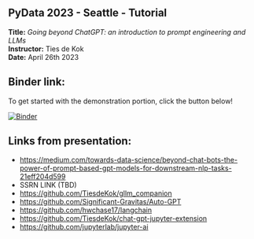 ## PyData 2023 - Seattle - Tutorial

**Title:** *Going beyond ChatGPT: an introduction to prompt engineering and LLMs*    
**Instructor:** Ties de Kok    
**Date:** April 26th 2023    

## Binder link:

To get started with the demonstration portion, click the button below!

[![Binder](https://mybinder.org/badge_logo.svg)](https://mybinder.org/v2/gh/TiesdeKok/pydata_2023/HEAD)

## Links from presentation:  

- https://medium.com/towards-data-science/beyond-chat-bots-the-power-of-prompt-based-gpt-models-for-downstream-nlp-tasks-21eff204d599     
- SSRN LINK (TBD)
- https://github.com/TiesdeKok/gllm_companion    
- https://github.com/Significant-Gravitas/Auto-GPT    
- https://github.com/hwchase17/langchain    
- https://github.com/TiesdeKok/chat-gpt-jupyter-extension    
- https://github.com/jupyterlab/jupyter-ai      





